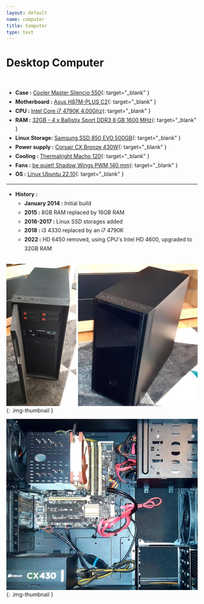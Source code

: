 ```yaml
---
layout: default
name: computer
title: Computer
type: text
---
```


# Desktop Computer

<br />

<div style="display: inline-block; line-height: 1.7em; text-align: left;">

* **Case :** [Cooler Master Silencio 550](https://www.coolermaster.com/catalog/legacy-products/cases/silencio-550/){: target="_blank" }
* **Motherboard :** [Asus H87M-PLUS C2](https://www.asus.com/Motherboards/H87MPLUS/){: target="_blank" }
* **CPU :** [Intel Core i7 4790K 4.00Ghz](https://ark.intel.com/products/80807){: target="_blank" }
* **RAM :** [32GB - 4 x Ballistix Sport DDR3 8 GB 1600 MHz](https://www.google.com/search?q=Ballistix+Sport+DDR3+8+GB+1600+MHz){: target="_blank" }
* **Linux Storage:** [Samsung SSD 850 EVO 500GB](https://www.google.com/search?q=MZ-75E500B/EU){: target="_blank" }
* **Power supply :** [Corsair CX Bronze 430W](https://www.corsair.com/us/en/Categories/Products/Power-Supply-Units/CX-SERIES/p/CP-9020046-NA){: target="_blank" }
* **Cooling :** [Thermalright Macho 120](http://thermalright.com/product/macho120-rev-a){: target="_blank" }
* **Fans :** [be quiet! Shadow Wings PWM 140 mm](http://www.bequiet.com/fr/casefans/264){: target="_blank" }
* **OS :** [Linux Ubuntu 22.10](hhttps://ubuntu.com){: target="_blank" }

---
* **History :**
  * **January 2014 :** Initial build
  * **2015 :** 8GB RAM replaced by 16GB RAM
  * **2016-2017 :** Linux SSD storages added
  * **2018 :** i3 4330 replaced by an i7 4790K
  * **2022 :** HD 6450 removed, using CPU's Intel HD 4600, upgraded to 32GB RAM

</div>

<br />

![computer_case.jpg](images/computer_case.jpg){: .img-thumbnail }

![computer_hardware.jpg](images/computer_hardware.jpg){: .img-thumbnail }
